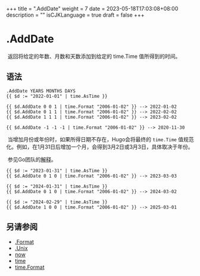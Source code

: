 +++
title = ".AddDate"
weight = 7
date = 2023-05-18T17:03:08+08:00
description = ""
isCJKLanguage = true
draft = false
+++

# .AddDate

​	返回将给定的年数、月数和天数添加到给定的 time.Time 值所得到的时间。

## 语法

```
.AddDate YEARS MONTHS DAYS
{{ $d := "2022-01-01" | time.AsTime }}

{{ $d.AddDate 0 0 1 | time.Format "2006-01-02" }} --> 2022-01-02
{{ $d.AddDate 0 1 1 | time.Format "2006-01-02" }} --> 2022-02-02
{{ $d.AddDate 1 1 1 | time.Format "2006-01-02" }} --> 2023-02-02

{{ $d.AddDate -1 -1 -1 | time.Format "2006-01-02" }} --> 2020-11-30
```

​	当增加月份或年份时，如果所得日期不存在，Hugo会将最终的  `time.Time`  值规范化。例如，在1月31日后增加一个月，会得到3月2日或3月3日，具体取决于年份。  

​	参见Go团队的[解释](https://github.com/golang/go/issues/31145#issuecomment-479067967)。

```go-html-template
{{ $d := "2023-01-31" | time.AsTime }}
{{ $d.AddDate 0 1 0 | time.Format "2006-01-02" }} --> 2023-03-03

{{ $d := "2024-01-31" | time.AsTime }}
{{ $d.AddDate 0 1 0 | time.Format "2006-01-02" }} --> 2024-03-02

{{ $d := "2024-02-29" | time.AsTime }}
{{ $d.AddDate 1 0 0 | time.Format "2006-01-02" }} --> 2025-03-01
```

## 另请参阅

- [.Format](https://gohugo.io/functions/format/)
- [.Unix](https://gohugo.io/functions/unix/)
- [now](https://gohugo.io/functions/now/)
- [time](https://gohugo.io/functions/time/)
- [time.Format](https://gohugo.io/functions/dateformat/)

